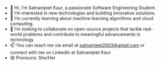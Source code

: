 - 👋 Hi, I’m Satnamjeet Kaur, a passionate Software Engineering Student.
- 👀 I’m interested in new technologies and building innovative solutions.
- 🌱 I’m currently learning about machine learning algorithms and cloud computing.
- 💞️ I’m looking to collaborate on open-source projects that tackle real-world problems and contribute to meaningful advancements in technology.
- 📫 You can reach me via email at satnamjeet2003@gmail.com or connect with me on LinkedIn at Satnamjeet Kaur.
- 😄 Pronouns: She/Her


